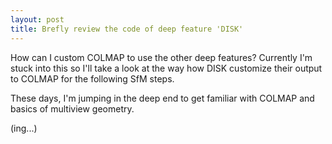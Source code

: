 ```yaml
---
layout: post
title: Brefly review the code of deep feature 'DISK'
---
```


How can I custom COLMAP to use the other deep features?
Currently I'm stuck into this so I'll take a look at the way how DISK customize their output to COLMAP for the following SfM steps.



These days, I'm jumping in the deep end to get familiar with COLMAP and basics of multiview geometry.


(ing...)
